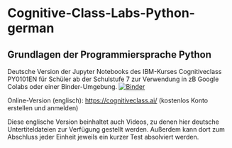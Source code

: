 # Cognitive-Class-Labs-Python-german
## Grundlagen der Programmiersprache Python
Deutsche Version der Jupyter Notebooks des IBM-Kurses Cognitiveclass PY0101EN für Schüler ab der Schulstufe 7 zur Verwendung in zB Google Colabs oder einer Binder-Umgebung.
[![Binder](https://mybinder.org/badge_logo.svg)](https://mybinder.org/v2/gh/matheharry/Cognitive-Class-Labs-Python-german/binder) 

Online-Version (englisch): https://cognitiveclass.ai/  (kostenlos Konto erstellen und anmelden)

Diese englische Version beinhaltet auch Videos, zu denen hier deutsche Untertiteldateien zur Verfügung gestellt werden.
Außerdem kann dort zum Abschluss jeder Einheit jeweils ein kurzer Test absolviert werden.

